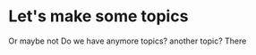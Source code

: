 Let's make some topics
=====================

Or maybe not
Do we have anymore topics?
another topic?
There
